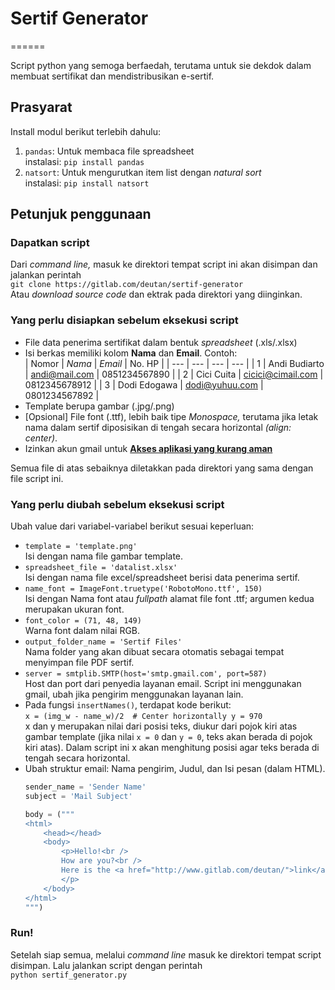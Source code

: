 # Sertif Generator
======

Script python yang semoga berfaedah, terutama untuk sie dekdok dalam membuat sertifikat dan mendistribusikan e-sertif.

## Prasyarat
Install modul berikut terlebih dahulu:
1. `pandas`: Untuk membaca file spreadsheet\
instalasi: `pip install pandas`
2. `natsort`: Untuk mengurutkan item list dengan *natural sort*\
instalasi: `pip install natsort`

## Petunjuk penggunaan
### Dapatkan script
Dari *command line,* masuk ke direktori tempat script ini akan disimpan dan jalankan perintah\
`git clone https://gitlab.com/deutan/sertif-generator`\
Atau *download source code* dan ektrak pada direktori yang diinginkan.
### Yang perlu disiapkan sebelum eksekusi script
- File data penerima sertifikat dalam bentuk *spreadsheet* (.xls/.xlsx)
- Isi berkas memiliki kolom **Nama** dan **Email**. Contoh:\
    | Nomor | *Nama* | *Email* | No. HP |
    | --- | --- | --- | --- |
    | 1 | Andi Budiarto | andi@mail.com | 0851234567890 |
    | 2 | Cici Cuita | cicici@cimail.com | 0812345678912 |
    | 3 | Dodi Edogawa | dodi@yuhuu.com | 0801234567892 |
- Template berupa gambar (.jpg/.png)
- [Opsional] File font (.ttf), lebih baik tipe *Monospace,* terutama jika letak nama dalam sertif diposisikan di tengah secara horizontal *(align: center)*.
- Izinkan akun gmail untuk [**Akses aplikasi yang kurang aman**](https://myaccount.google.com/lesssecureapps)
  
Semua file di atas sebaiknya diletakkan pada direktori yang sama dengan file script ini.

### Yang perlu diubah sebelum eksekusi script
Ubah value dari variabel-variabel berikut sesuai keperluan:
- `template = 'template.png'`\
  Isi dengan nama file gambar template.
- `spreadsheet_file = 'datalist.xlsx'`\
  Isi dengan nama file excel/spreadsheet berisi data penerima sertif.
- `name_font = ImageFont.truetype('RobotoMono.ttf', 150)`\
  Isi dengan Nama font atau *fullpath* alamat file font .ttf; argumen kedua merupakan ukuran font.
- `font_color = (71, 48, 149)`\
  Warna font dalam nilai RGB.
- `output_folder_name = 'Sertif Files'`\
  Nama folder yang akan dibuat secara otomatis sebagai tempat menyimpan file PDF sertif.
- `server = smtplib.SMTP(host='smtp.gmail.com', port=587)`\
  Host dan port dari penyedia layanan email. Script ini menggunakan gmail, ubah jika pengirim menggunakan layanan lain.
- Pada fungsi `insertNames()`, terdapat  kode berikut:\
  `x = (img_w - name_w)/2  # Center horizontally
  y = 970`\
  x dan y merupakan nilai dari posisi teks, diukur dari pojok kiri atas gambar template (jika nilai `x = 0` dan `y = 0`, teks akan berada di pojok kiri atas). Dalam script ini x akan menghitung posisi agar teks berada di tengah secara horizontal.
- Ubah struktur email: Nama pengirim, Judul, dan Isi pesan (dalam HTML).
    ``` python
    sender_name = 'Sender Name'
    subject = 'Mail Subject'

    body = ("""
    <html>
        <head></head>
        <body>
            <p>Hello!<br />
            How are you?<br />
            Here is the <a href="http://www.gitlab.com/deutan/">link</a> you wanted.
            </p>
        </body>
    </html>
    """)
    ```

### Run!
Setelah siap semua, melalui *command line* masuk ke direktori tempat script disimpan. Lalu jalankan script dengan perintah\
`python sertif_generator.py`
